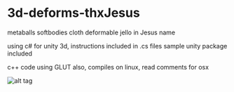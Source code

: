 3d-deforms-thxJesus
===================

metaballs softbodies cloth deformable jello in Jesus name

using c# for unity 3d, instructions included in .cs files
sample unity package included

c++ code using GLUT also, compiles on linux, read comments for osx

![alt tag](https://raw.github.com/brianlovesjesus/3d-deforms-thxJesus/master/img/blobs.jpg)


